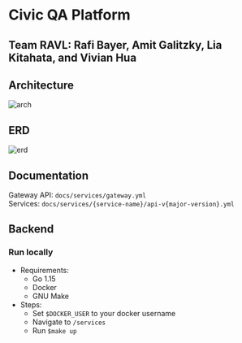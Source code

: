 # Civic QA Platform 
## Team RAVL: Rafi Bayer, Amit Galitzky, Lia Kitahata, and Vivian Hua


## Architecture
![arch](https://lucid.app/publicSegments/view/3b94b1a5-60ef-40cf-a499-41a6d1cbd504/image.png)

## ERD
![erd](https://lucid.app/publicSegments/view/6885381e-a569-47dc-9792-8b3df2ca0193/image.png)

## Documentation
Gateway API: `docs/services/gateway.yml`  
Services: `docs/services/{service-name}/api-v{major-version}.yml`

## Backend
### Run locally
- Requirements:
    - Go 1.15
    - Docker
    - GNU Make
- Steps:
    - Set `$DOCKER_USER` to your docker username
    - Navigate to `/services`
    - Run `$make up`
